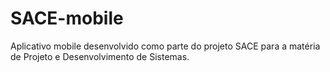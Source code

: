 # SACE-mobile
Aplicativo mobile  desenvolvido como parte do projeto SACE para a matéria de Projeto e Desenvolvimento de Sistemas.
